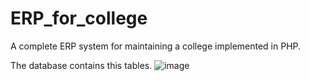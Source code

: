 # ERP_for_college
A complete ERP system for maintaining a college implemented in PHP.

The database contains this tables.
![image](https://github.com/suman2mandal/ERP_for_college/assets/36975298/17716b79-7fd6-4e08-8d9b-a87af98b72af)

